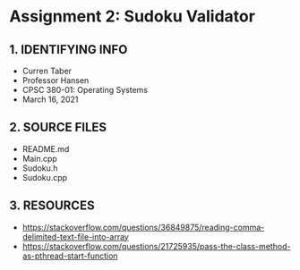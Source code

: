 # Assignment 2: Sudoku Validator

## 1. IDENTIFYING INFO
- Curren Taber
- Professor Hansen
- CPSC 380-01: Operating Systems
- March 16, 2021

## 2. SOURCE FILES
- README.md
- Main.cpp
- Sudoku.h
- Sudoku.cpp

## 3. RESOURCES
- https://stackoverflow.com/questions/36849875/reading-comma-delimited-text-file-into-array
- https://stackoverflow.com/questions/21725935/pass-the-class-method-as-pthread-start-function
